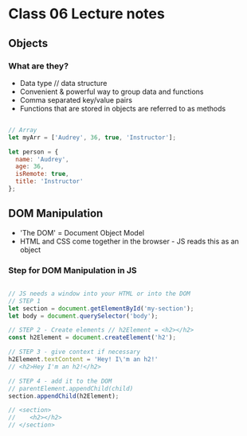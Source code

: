 # Class 06 Lecture notes

## Objects

### What are they?

- Data type // data structure
- Convenient & powerful way to group data and functions
- Comma separated key/value pairs
- Functions that are stored in objects are referred to as methods

```javascript

// Array
let myArr = ['Audrey', 36, true, 'Instructor'];

let person = {
  name: 'Audrey',
  age: 36,
  isRemote: true,
  title: 'Instructor'
};
```

## DOM Manipulation

- 'The DOM' = Document Object Model
- HTML and CSS come together in the browser - JS reads this as an object

### Step for DOM Manipulation in JS

```javascript

// JS needs a window into your HTML or into the DOM
// STEP 1
let section = document.getElementById('my-section');
let body = document.querySelector('body');

// STEP 2 - Create elements // h2Element = <h2></h2>
const h2Element = document.createElement('h2');

// STEP 3 - give context if necessary
h2Element.textContent = 'Hey! I\'m an h2!'
// <h2>Hey I'm an h2!</h2>

// STEP 4 - add it to the DOM
// parentElement.appendChild(child)
section.appendChild(h2Element);

// <section>
//    <h2></h2>
// </section>
```
